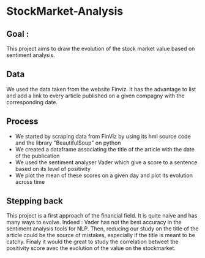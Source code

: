 # StockMarket-Analysis

## Goal :

This project aims to draw the evolution of the stock market value based on sentiment analysis.

## Data

We used the data taken from the website Finviz. It has the advantage to list and add a link to every article published on a given compagny with the corresponding date. 

## Process

  - We started by scraping data from FinViz by using its hml source code and the library "BeautifulSoup" on python
  - We created a dataframe associating the title of the article with the date of the publication
  - We used the sentiment analyser Vader which give a score to a sentence based on its level of positivity
  - We plot the mean of these scores on a given day and plot its evolution across time
  
  ## Stepping back
  
  This project is a first approach of the financial field. It is quite naive and has many ways to evolve. Indeed : Vader has not the best accuracy in the sentiment analysis tools for NLP. 
  Then, reducing our study on the title of the article could be the source of mistakes, especially if the title is meant to be catchy. Finaly it would the great to study the correlation betweet the positivity score avec the evolution of the value on the stockmarket. 
